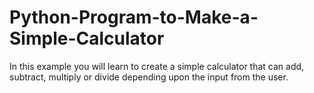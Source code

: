 # Python-Program-to-Make-a-Simple-Calculator
In this example you will learn to create a simple calculator that can add, subtract, multiply or divide depending upon the input from the user.
